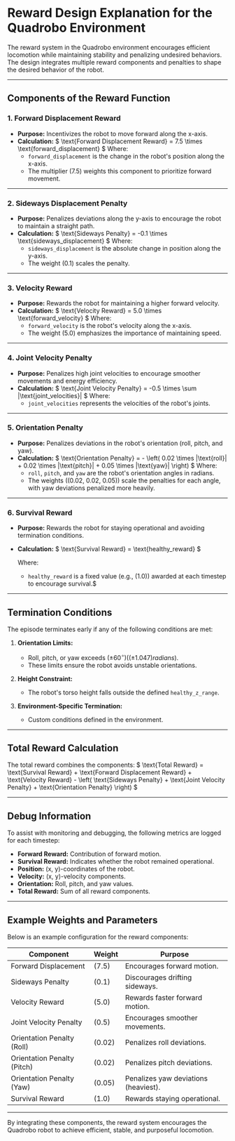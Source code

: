 # Reward Design Explanation for the Quadrobo Environment

The reward system in the Quadrobo environment encourages efficient locomotion while maintaining stability and penalizing undesired behaviors. The design integrates multiple reward components and penalties to shape the desired behavior of the robot.

---

## Components of the Reward Function

### 1. **Forward Displacement Reward**
- **Purpose:** Incentivizes the robot to move forward along the x-axis.
- **Calculation:**
  $
  \text{Forward Displacement Reward} = 7.5 \times \text{forward\_displacement}
  $
  Where:
  - `forward_displacement` is the change in the robot's position along the x-axis.
  - The multiplier \(7.5\) weights this component to prioritize forward movement.

---

### 2. **Sideways Displacement Penalty**
- **Purpose:** Penalizes deviations along the y-axis to encourage the robot to maintain a straight path.
- **Calculation:**
  $
  \text{Sideways Penalty} = -0.1 \times \text{sideways\_displacement}
  $
  Where:
  - `sideways_displacement` is the absolute change in position along the y-axis.
  - The weight \(0.1\) scales the penalty.

---

### 3. **Velocity Reward**
- **Purpose:** Rewards the robot for maintaining a higher forward velocity.
- **Calculation:**
  $
  \text{Velocity Reward} = 5.0 \times \text{forward\_velocity}
  $
  Where:
  - `forward_velocity` is the robot's velocity along the x-axis.
  - The weight \(5.0\) emphasizes the importance of maintaining speed.

---

### 4. **Joint Velocity Penalty**
- **Purpose:** Penalizes high joint velocities to encourage smoother movements and energy efficiency.
- **Calculation:**
  $
  \text{Joint Velocity Penalty} = -0.5 \times \sum |\text{joint\_velocities}|
  $
  Where:
  - `joint_velocities` represents the velocities of the robot's joints.

---

### 5. **Orientation Penalty**
- **Purpose:** Penalizes deviations in the robot's orientation (roll, pitch, and yaw).
- **Calculation:**
  $
  \text{Orientation Penalty} = - \left( 0.02 \times |\text{roll}| + 0.02 \times |\text{pitch}| + 0.05 \times |\text{yaw}| \right)
  $
  Where:
  - `roll`, `pitch`, and `yaw` are the robot's orientation angles in radians.
  - The weights (\(0.02, 0.02, 0.05\)) scale the penalties for each angle, with yaw deviations penalized more heavily.

---

### 6. **Survival Reward**
- **Purpose:** Rewards the robot for staying operational and avoiding termination conditions.
- **Calculation:**
  $
  \text{Survival Reward} = \text{healthy\_reward}
  $
  
  Where:
  - `healthy_reward` is a fixed value (e.g., (1.0)) awarded at each timestep to encourage survival.$
---

## Termination Conditions

The episode terminates early if any of the following conditions are met:
1. **Orientation Limits:** 
   - Roll, pitch, or yaw exceeds $( \pm 60^\circ ) (( \pm 1.047 ) radians)$.
   - These limits ensure the robot avoids unstable orientations.

2. **Height Constraint:**
   - The robot's torso height falls outside the defined `healthy_z_range`.

3. **Environment-Specific Termination:**
   - Custom conditions defined in the environment.

---

## Total Reward Calculation

The total reward combines the components:
$
\text{Total Reward} = \text{Survival Reward} + \text{Forward Displacement Reward} + \text{Velocity Reward} - \left( \text{Sideways Penalty} + \text{Joint Velocity Penalty} + \text{Orientation Penalty} \right)
$

---

## Debug Information

To assist with monitoring and debugging, the following metrics are logged for each timestep:
- **Forward Reward:** Contribution of forward motion.
- **Survival Reward:** Indicates whether the robot remained operational.
- **Position:** \(x, y\)-coordinates of the robot.
- **Velocity:** \(x, y\)-velocity components.
- **Orientation:** Roll, pitch, and yaw values.
- **Total Reward:** Sum of all reward components.

---

## Example Weights and Parameters

Below is an example configuration for the reward components:

| **Component**               | **Weight** | **Purpose**                              |
|------------------------------|------------|------------------------------------------|
| Forward Displacement         | \(7.5\)    | Encourages forward motion.               |
| Sideways Penalty             | \(0.1\)    | Discourages drifting sideways.           |
| Velocity Reward              | \(5.0\)    | Rewards faster forward motion.           |
| Joint Velocity Penalty       | \(0.5\)    | Encourages smoother movements.           |
| Orientation Penalty (Roll)   | \(0.02\)   | Penalizes roll deviations.               |
| Orientation Penalty (Pitch)  | \(0.02\)   | Penalizes pitch deviations.              |
| Orientation Penalty (Yaw)    | \(0.05\)   | Penalizes yaw deviations (heaviest).     |
| Survival Reward              | \(1.0\)    | Rewards staying operational.             |

---

By integrating these components, the reward system encourages the Quadrobo robot to achieve efficient, stable, and purposeful locomotion.